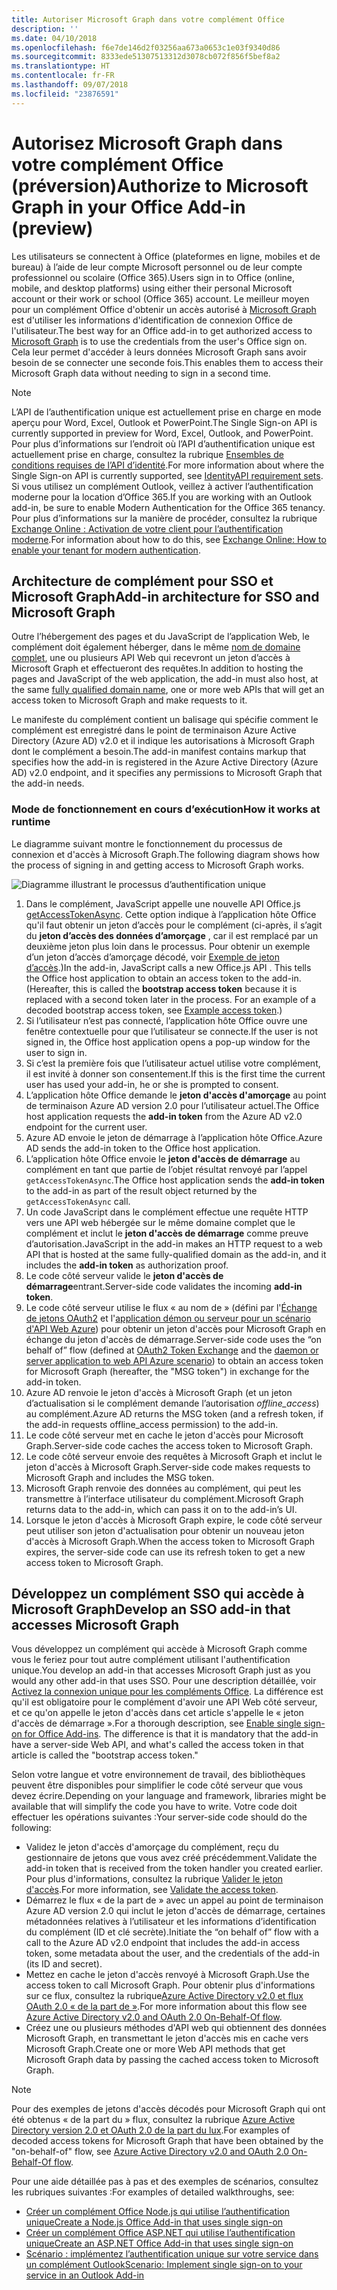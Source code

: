 ```yaml
---
title: Autoriser Microsoft Graph dans votre complément Office
description: ''
ms.date: 04/10/2018
ms.openlocfilehash: f6e7de146d2f03256aa673a0653c1e03f9340d86
ms.sourcegitcommit: 8333ede51307513312d3078cb072f856f5bef8a2
ms.translationtype: HT
ms.contentlocale: fr-FR
ms.lasthandoff: 09/07/2018
ms.locfileid: "23876591"
---
```

# <a name="authorize-to-microsoft-graph-in-your-office-add-in-preview"></a><span data-ttu-id="4c3c6-102">Autorisez Microsoft Graph dans votre complément Office (préversion)</span><span class="sxs-lookup"><span data-stu-id="4c3c6-102">Authorize to Microsoft Graph in your Office Add-in (preview)</span></span>

<span data-ttu-id="4c3c6-103">Les utilisateurs se connectent à Office (plateformes en ligne, mobiles et de bureau) à l’aide de leur compte Microsoft personnel ou de leur compte professionnel ou scolaire (Office 365).</span><span class="sxs-lookup"><span data-stu-id="4c3c6-103">Users sign in to Office (online, mobile, and desktop platforms) using either their personal Microsoft account or their work or school (Office 365) account.</span></span> <span data-ttu-id="4c3c6-104">Le meilleur moyen pour un complément Office d'obtenir un accès autorisé à [Microsoft Graph](https://developer.microsoft.com/graph/docs) est d'utiliser les informations d'identification de connexion Office de l'utilisateur.</span><span class="sxs-lookup"><span data-stu-id="4c3c6-104">The best way for an Office add-in to get authorized access to [Microsoft Graph](https://developer.microsoft.com/graph/docs) is to use the credentials from the user's Office sign on.</span></span> <span data-ttu-id="4c3c6-105">Cela leur permet d'accéder à leurs données Microsoft Graph sans avoir besoin de se connecter une seconde fois.</span><span class="sxs-lookup"><span data-stu-id="4c3c6-105">This enables them to access their Microsoft Graph data without needing to sign in a second time.</span></span> 

> [!NOTE]
> <span data-ttu-id="4c3c6-106">L’API de l’authentification unique est actuellement prise en charge en mode aperçu pour Word, Excel, Outlook et PowerPoint.</span><span class="sxs-lookup"><span data-stu-id="4c3c6-106">The Single Sign-on API is currently supported in preview for Word, Excel, Outlook, and PowerPoint.</span></span> <span data-ttu-id="4c3c6-107">Pour plus d’informations sur l’endroit où l’API d’authentification unique est actuellement prise en charge, consultez la rubrique [Ensembles de conditions requises de l’API d’identité](https://dev.office.com/reference/add-ins/requirement-sets/identity-api-requirement-sets).</span><span class="sxs-lookup"><span data-stu-id="4c3c6-107">For more information about where the Single Sign-on API is currently supported, see [IdentityAPI requirement sets](https://dev.office.com/reference/add-ins/requirement-sets/identity-api-requirement-sets).</span></span>
> <span data-ttu-id="4c3c6-108">Si vous utilisez un complément Outlook, veillez à activer l’authentification moderne pour la location d’Office 365.</span><span class="sxs-lookup"><span data-stu-id="4c3c6-108">If you are working with an Outlook add-in, be sure to enable Modern Authentication for the Office 365 tenancy.</span></span> <span data-ttu-id="4c3c6-109">Pour plus d’informations sur la manière de procéder, consultez la rubrique [Exchange Online : Activation de votre client pour l’authentification moderne](https://social.technet.microsoft.com/wiki/contents/articles/32711.exchange-online-how-to-enable-your-tenant-for-modern-authentication.aspx).</span><span class="sxs-lookup"><span data-stu-id="4c3c6-109">For information about how to do this, see [Exchange Online: How to enable your tenant for modern authentication](https://social.technet.microsoft.com/wiki/contents/articles/32711.exchange-online-how-to-enable-your-tenant-for-modern-authentication.aspx).</span></span>

## <a name="add-in-architecture-for-sso-and-microsoft-graph"></a><span data-ttu-id="4c3c6-110">Architecture de complément pour SSO et Microsoft Graph</span><span class="sxs-lookup"><span data-stu-id="4c3c6-110">Add-in architecture for SSO and Microsoft Graph</span></span>

<span data-ttu-id="4c3c6-111">Outre l’hébergement des pages et du JavaScript de l’application Web, le complément doit également héberger, dans le même [nom de domaine complet](https://msdn.microsoft.com/library/windows/desktop/ms682135.aspx#_dns_fully_qualified_domain_name_fqdn__gly), une ou plusieurs API Web qui recevront un jeton d’accès à Microsoft Graph et effectueront des requêtes.</span><span class="sxs-lookup"><span data-stu-id="4c3c6-111">In addition to hosting the pages and JavaScript of the web application, the add-in must also host, at the same [fully qualified domain name](https://msdn.microsoft.com/library/windows/desktop/ms682135.aspx#_dns_fully_qualified_domain_name_fqdn__gly), one or more web APIs that will get an access token to Microsoft Graph and make requests to it.</span></span>

<span data-ttu-id="4c3c6-112">Le manifeste du complément contient un balisage qui spécifie comment le complément est enregistré dans le point de terminaison Azure Active Directory (Azure AD) v2.0 et il indique les autorisations à Microsoft Graph dont le complément a besoin.</span><span class="sxs-lookup"><span data-stu-id="4c3c6-112">The add-in manifest contains markup that specifies how the add-in is registered in the Azure Active Directory (Azure AD) v2.0 endpoint, and it specifies any permissions to Microsoft Graph that the add-in needs.</span></span>

### <a name="how-it-works-at-runtime"></a><span data-ttu-id="4c3c6-113">Mode de fonctionnement en cours d’exécution</span><span class="sxs-lookup"><span data-stu-id="4c3c6-113">How it works at runtime</span></span>

<span data-ttu-id="4c3c6-114">Le diagramme suivant montre le fonctionnement du processus de connexion et d'accès à Microsoft Graph.</span><span class="sxs-lookup"><span data-stu-id="4c3c6-114">The following diagram shows how the process of signing in and getting access to Microsoft Graph works.</span></span>

![Diagramme illustrant le processus d’authentification unique](../images/sso-access-to-microsoft-graph.png)

1. <span data-ttu-id="4c3c6-p103">Dans le complément, JavaScript appelle une nouvelle API Office.js [getAccessTokenAsync](https://docs.microsoft.com/office/dev/add-ins/develop/sso-in-office-add-ins#sso-api-reference). Cette option indique à l’application hôte Office qu'il faut obtenir un jeton d’accès pour le complément (ci-après, il s’agit du **jeton d’accès des données d’amorçage** , car il est remplacé par un deuxième jeton plus loin dans le processus. Pour obtenir un exemple d’un jeton d’accès d’amorçage décodé, voir [Exemple de jeton d’accès](sso-in-office-add-ins.md#example-access-token).)</span><span class="sxs-lookup"><span data-stu-id="4c3c6-p103">In the add-in, JavaScript calls a new Office.js API [](https://docs.microsoft.com/office/dev/add-ins/develop/sso-in-office-add-ins#sso-api-reference). This tells the Office host application to obtain an access token to the add-in. (Hereafter, this is called the **bootstrap access token** because it is replaced with a second token later in the process. For an example of a decoded bootstrap access token, see [Example access token](sso-in-office-add-ins.md#example-access-token).)</span></span>
1. <span data-ttu-id="4c3c6-120">Si l’utilisateur n’est pas connecté, l’application hôte Office ouvre une fenêtre contextuelle pour que l’utilisateur se connecte.</span><span class="sxs-lookup"><span data-stu-id="4c3c6-120">If the user is not signed in, the Office host application opens a pop-up window for the user to sign in.</span></span>
1. <span data-ttu-id="4c3c6-121">Si c’est la première fois que l’utilisateur actuel utilise votre complément, il est invité à donner son consentement.</span><span class="sxs-lookup"><span data-stu-id="4c3c6-121">If this is the first time the current user has used your add-in, he or she is prompted to consent.</span></span>
1. <span data-ttu-id="4c3c6-122">L’application hôte Office demande le **jeton d'accès d'amorçage** au point de terminaison Azure AD version 2.0 pour l’utilisateur actuel.</span><span class="sxs-lookup"><span data-stu-id="4c3c6-122">The Office host application requests the **add-in token** from the Azure AD v2.0 endpoint for the current user.</span></span>
1. <span data-ttu-id="4c3c6-123">Azure AD envoie le jeton de démarrage à l’application hôte Office.</span><span class="sxs-lookup"><span data-stu-id="4c3c6-123">Azure AD sends the add-in token to the Office host application.</span></span>
1. <span data-ttu-id="4c3c6-124">L’application hôte Office envoie le **jeton d'accès de démarrage** au complément en tant que partie de l’objet résultat renvoyé par l’appel `getAccessTokenAsync`.</span><span class="sxs-lookup"><span data-stu-id="4c3c6-124">The Office host application sends the **add-in token** to the add-in as part of the result object returned by the `getAccessTokenAsync` call.</span></span>
1. <span data-ttu-id="4c3c6-125">Un code JavaScript dans le complément effectue une requête HTTP vers une API web hébergée sur le même domaine complet que le complément et inclut le **jeton d'accès de démarrage** comme preuve d’autorisation.</span><span class="sxs-lookup"><span data-stu-id="4c3c6-125">JavaScript in the add-in makes an HTTP request to a web API that is hosted at the same fully-qualified domain as the add-in, and it includes the **add-in token** as authorization proof.</span></span>  
1. <span data-ttu-id="4c3c6-126">Le code côté serveur valide le **jeton d'accès de démarrage**entrant.</span><span class="sxs-lookup"><span data-stu-id="4c3c6-126">Server-side code validates the incoming **add-in token**.</span></span>
1. <span data-ttu-id="4c3c6-127">Le code côté serveur utilise le flux « au nom de » (défini par l'[Échange de jetons OAuth2](https://tools.ietf.org/html/draft-ietf-oauth-token-exchange-02) et l'[application démon ou serveur pour un scénario d'API Web Azure](https://docs.microsoft.com/azure/active-directory/develop/active-directory-authentication-scenarios#daemon-or-server-application-to-web-api)) pour obtenir un jeton d'accès pour Microsoft Graph en échange du jeton d'accès de démarrage.</span><span class="sxs-lookup"><span data-stu-id="4c3c6-127">Server-side code uses the “on behalf of” flow (defined at [OAuth2 Token Exchange](https://tools.ietf.org/html/draft-ietf-oauth-token-exchange-02) and the [daemon or server application to web API Azure scenario](https://docs.microsoft.com/azure/active-directory/develop/active-directory-authentication-scenarios#daemon-or-server-application-to-web-api)) to obtain an access token for Microsoft Graph (hereafter, the "MSG token") in exchange for the add-in token.</span></span>
1. <span data-ttu-id="4c3c6-128">Azure AD renvoie le jeton d'accès à Microsoft Graph (et un jeton d’actualisation si le complément demande l’autorisation *offline_access*) au complément.</span><span class="sxs-lookup"><span data-stu-id="4c3c6-128">Azure AD returns the MSG token (and a refresh token, if the add-in requests offline_access permission) to the add-in.</span></span>
1. <span data-ttu-id="4c3c6-129">Le code côté serveur met en cache le jeton d'accès pour Microsoft Graph.</span><span class="sxs-lookup"><span data-stu-id="4c3c6-129">Server-side code caches the access token to Microsoft Graph.</span></span>
1. <span data-ttu-id="4c3c6-130">Le code côté serveur envoie des requêtes à Microsoft Graph et inclut le jeton d'accès à Microsoft Graph.</span><span class="sxs-lookup"><span data-stu-id="4c3c6-130">Server-side code makes requests to Microsoft Graph and includes the MSG token.</span></span>
1. <span data-ttu-id="4c3c6-131">Microsoft Graph renvoie des données au complément, qui peut les transmettre à l’interface utilisateur du complément.</span><span class="sxs-lookup"><span data-stu-id="4c3c6-131">Microsoft Graph returns data to the add-in, which can pass it on to the add-in’s UI.</span></span>
1. <span data-ttu-id="4c3c6-132">Lorsque le jeton d'accès à Microsoft Graph expire, le code côté serveur peut utiliser son jeton d'actualisation pour obtenir un nouveau jeton d'accès à Microsoft Graph.</span><span class="sxs-lookup"><span data-stu-id="4c3c6-132">When the access token to Microsoft Graph expires, the server-side code can use its refresh token to get a new access token to Microsoft Graph.</span></span>

## <a name="develop-an-sso-add-in-that-accesses-microsoft-graph"></a><span data-ttu-id="4c3c6-133">Développez un complément SSO qui accède à Microsoft Graph</span><span class="sxs-lookup"><span data-stu-id="4c3c6-133">Develop an SSO add-in that accesses Microsoft Graph</span></span>

<span data-ttu-id="4c3c6-134">Vous développez un complément qui accède à Microsoft Graph comme vous le feriez pour tout autre complément utilisant l'authentification unique.</span><span class="sxs-lookup"><span data-stu-id="4c3c6-134">You develop an add-in that accesses Microsoft Graph just as you would any other add-in that uses SSO.</span></span> <span data-ttu-id="4c3c6-135">Pour une description détaillée, voir [Activez la connexion unique pour les compléments Office](https://docs.microsoft.com/office/dev/add-ins/develop/sso-in-office-add-ins). La différence est qu'il est obligatoire pour le complément d'avoir une API Web côté serveur, et ce qu'on appelle le jeton d'accès dans cet article s'appelle le « jeton d'accès de démarrage ».</span><span class="sxs-lookup"><span data-stu-id="4c3c6-135">For a thorough description, see [Enable single sign-on for Office Add-ins](https://docs.microsoft.com/office/dev/add-ins/develop/sso-in-office-add-ins). The difference is that it is mandatory that the add-in have a server-side Web API, and what's called the access token in that article is called the "bootstrap access token."</span></span> 

<span data-ttu-id="4c3c6-136">Selon votre langue et votre environnement de travail, des bibliothèques peuvent être disponibles pour simplifier le code côté serveur que vous devez écrire.</span><span class="sxs-lookup"><span data-stu-id="4c3c6-136">Depending on your language and framework, libraries might be available that will simplify the code you have to write.</span></span> <span data-ttu-id="4c3c6-137">Votre code doit effectuer les opérations suivantes :</span><span class="sxs-lookup"><span data-stu-id="4c3c6-137">Your server-side code should do the following:</span></span>

* <span data-ttu-id="4c3c6-138">Validez le jeton d'accès d'amorçage du complément, reçu du gestionnaire de jetons que vous avez créé précédemment.</span><span class="sxs-lookup"><span data-stu-id="4c3c6-138">Validate the add-in token that is received from the token handler you created earlier.</span></span> <span data-ttu-id="4c3c6-139">Pour plus d'informations, consultez la rubrique [Valider le jeton d'accès](sso-in-office-add-ins.md#validate-the-access-token).</span><span class="sxs-lookup"><span data-stu-id="4c3c6-139">For more information, see [Validate the access token](sso-in-office-add-ins.md#validate-the-access-token).</span></span> 
* <span data-ttu-id="4c3c6-140">Démarrez le flux « de la part de » avec un appel au point de terminaison Azure AD version 2.0 qui inclut le jeton d'accès de démarrage, certaines métadonnées relatives à l’utilisateur et les informations d’identification du complément (ID et clé secrète).</span><span class="sxs-lookup"><span data-stu-id="4c3c6-140">Initiate the “on behalf of” flow with a call to the Azure AD v2.0 endpoint that includes the add-in access token, some metadata about the user, and the credentials of the add-in (its ID and secret).</span></span>
* <span data-ttu-id="4c3c6-141">Mettez en cache le jeton d'accès renvoyé à Microsoft Graph.</span><span class="sxs-lookup"><span data-stu-id="4c3c6-141">Use the access token to call Microsoft Graph.</span></span> <span data-ttu-id="4c3c6-142">Pour obtenir plus d'informations sur ce flux, consultez la rubrique[Azure Active Directory v2.0 et flux OAuth 2.0 « de la part de »](https://docs.microsoft.com/azure/active-directory/develop/active-directory-v2-protocols-oauth-on-behalf-of).</span><span class="sxs-lookup"><span data-stu-id="4c3c6-142">For more information about this flow see [Azure Active Directory v2.0 and OAuth 2.0 On-Behalf-Of flow](https://docs.microsoft.com/azure/active-directory/develop/active-directory-v2-protocols-oauth-on-behalf-of).</span></span>
* <span data-ttu-id="4c3c6-143">Créez une ou plusieurs méthodes d'API web qui obtiennent des données Microsoft Graph, en transmettant le jeton d'accès mis en cache vers Microsoft Graph.</span><span class="sxs-lookup"><span data-stu-id="4c3c6-143">Create one or more Web API methods that get Microsoft Graph data by passing the cached access token to Microsoft Graph.</span></span>

> [!NOTE]
> <span data-ttu-id="4c3c6-144">Pour des exemples de jetons d'accès décodés pour Microsoft Graph qui ont été obtenus « de la part du » flux, consultez la rubrique [Azure Active Directory version 2.0 et OAuth 2.0 de la part du lux](https://docs.microsoft.com/azure/active-directory/develop/active-directory-v2-protocols-oauth-on-behalf-of).</span><span class="sxs-lookup"><span data-stu-id="4c3c6-144">For examples of decoded access tokens for Microsoft Graph that have been obtained by the "on-behalf-of" flow, see [Azure Active Directory v2.0 and OAuth 2.0 On-Behalf-Of flow](https://docs.microsoft.com/azure/active-directory/develop/active-directory-v2-protocols-oauth-on-behalf-of).</span></span>

<span data-ttu-id="4c3c6-145">Pour une aide détaillée pas à pas et des exemples de scénarios, consultez les rubriques suivantes :</span><span class="sxs-lookup"><span data-stu-id="4c3c6-145">For examples of detailed walkthroughs, see:</span></span>

* [<span data-ttu-id="4c3c6-146">Créer un complément Office Node.js qui utilise l’authentification unique</span><span class="sxs-lookup"><span data-stu-id="4c3c6-146">Create a Node.js Office Add-in that uses single sign-on</span></span>](create-sso-office-add-ins-nodejs.md)
* [<span data-ttu-id="4c3c6-147">Créer un complément Office ASP.NET qui utilise l’authentification unique</span><span class="sxs-lookup"><span data-stu-id="4c3c6-147">Create an ASP.NET Office Add-in that uses single sign-on</span></span>](create-sso-office-add-ins-aspnet.md)
* [<span data-ttu-id="4c3c6-148">Scénario : implémentez l’authentification unique sur votre service dans un complément Outlook</span><span class="sxs-lookup"><span data-stu-id="4c3c6-148">Scenario: Implement single sign-on to your service in an Outlook Add-in</span></span>](https://docs.microsoft.com/outlook/add-ins/implement-sso-in-outlook-add-in)



